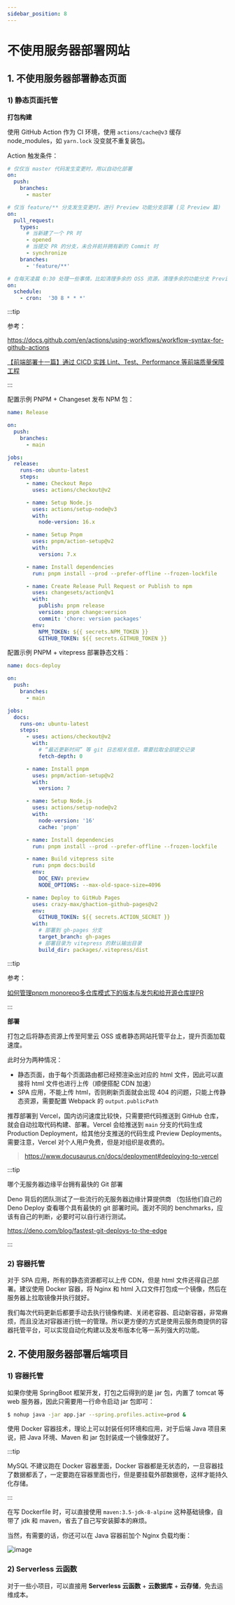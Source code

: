 ```yaml
---
sidebar_position: 8
---
```


# 不使用服务器部署网站

## 1. 不使用服务器部署静态页面

### 1) 静态页面托管

**打包构建**

使用 GitHub Action 作为 CI 环境，使用 `actions/cache@v3` 缓存 node_modules，如 `yarn.lock` 没变就不重复装包。

Action 触发条件：

```yaml
# 仅仅当 master 代码发生变更时，用以自动化部署
on:
  push:
    branches:
      - master

# 仅当 feature/** 分支发生变更时，进行 Preview 功能分支部署 (见 Preview 篇)
on:
  pull_request:
    types:
      # 当新建了一个 PR 时
      - opened
      # 当提交 PR 的分支，未合并前并拥有新的 Commit 时
      - synchronize
    branches:
      - 'feature/**'

# 在每天凌晨 0:30 处理一些事情，比如清理多余的 OSS 资源，清理多余的功能分支 Preview (见 Preview 篇)
on:
  schedule:
    - cron:  '30 8 * * *'
```

:::tip

参考：

https://docs.github.com/en/actions/using-workflows/workflow-syntax-for-github-actions

[【前端部署十一篇】通过 CICD 实践 Lint、Test、Performance 等前端质量保障工程](https://mp.weixin.qq.com/s/D7nXxYUMdMuo1du6fHnT-g)

:::

配置示例 PNPM + Changeset 发布 NPM 包：

```yaml
name: Release

on:
  push:
    branches:
      - main

jobs:
  release:
    runs-on: ubuntu-latest
    steps:
      - name: Checkout Repo
        uses: actions/checkout@v2

      - name: Setup Node.js
        uses: actions/setup-node@v3
        with:
          node-version: 16.x

      - name: Setup Pnpm
        uses: pnpm/action-setup@v2
        with:
          version: 7.x

      - name: Install dependencies
        run: pnpm install --prod --prefer-offline --frozen-lockfile

      - name: Create Release Pull Request or Publish to npm
        uses: changesets/action@v1
        with:
          publish: pnpm release
          version: pnpm change:version
          commit: 'chore: version packages'
        env:
          NPM_TOKEN: ${{ secrets.NPM_TOKEN }}
          GITHUB_TOKEN: ${{ secrets.GITHUB_TOKEN }}
```

配置示例 PNPM + vitepress 部署静态文档：

```yaml
name: docs-deploy

on:
  push:
    branches:
      - main

jobs:
  docs:
    runs-on: ubuntu-latest
    steps:
      - uses: actions/checkout@v2
        with:
          # “最近更新时间” 等 git 日志相关信息，需要拉取全部提交记录
          fetch-depth: 0

      - name: Install pnpm
        uses: pnpm/action-setup@v2
        with:
          version: 7

      - name: Setup Node.js
        uses: actions/setup-node@v2
        with:
          node-version: '16'
          cache: 'pnpm'

      - name: Install dependencies
        run: pnpm install --prod --prefer-offline --frozen-lockfile

      - name: Build vitepress site
        run: pnpm docs:build
        env:
          DOC_ENV: preview
          NODE_OPTIONS: --max-old-space-size=4096

      - name: Deploy to GitHub Pages
        uses: crazy-max/ghaction-github-pages@v2
        env:
          GITHUB_TOKEN: ${{ secrets.ACTION_SECRET }}
        with:
          # 部署到 gh-pages 分支
          target_branch: gh-pages
          # 部署目录为 vitepress 的默认输出目录
          build_dir: packages/.vitepress/dist
```

:::tip

参考：

[如何管理pnpm monorepo多仓库模式下的版本与发包和给开源仓库提PR](https://juejin.cn/post/7168277813223981063)

:::

**部署**

打包之后将静态资源上传至阿里云 OSS 或者静态网站托管平台上，提升页面加载速度。

此时分为两种情况：

- 静态页面，由于每个页面路由都已经预渲染出对应的 html 文件，因此可以直接将 html 文件也进行上传（顺便搭配 CDN 加速）
- SPA 应用，不能上传 html，否则刷新页面就会出现 404 的问题，只能上传静态资源，需要配置 Webpack 的 `output.publicPath`

推荐部署到 Vercel，国内访问速度比较快，只需要把代码推送到 GitHub 仓库，就会自动拉取代码构建、部署。Vercel 会给推送到 `main` 分支的代码生成 Production Deployment，给其他分支推送的代码生成 Preview Deployments。需要注意，Vercel 对个人用户免费，但是对组织是收费的。

> https://www.docusaurus.cn/docs/deployment#deploying-to-vercel

:::tip

哪个无服务器边缘平台拥有最快的 Git 部署

Deno 背后的团队测试了一些流行的无服务器边缘计算提供商 （包括他们自己的 Deno Deploy 查看哪个具有最快的 git 部署时间。面对不同的 benchmarks，应该有自己的判断，必要时可以自行进行测试。

https://deno.com/blog/fastest-git-deploys-to-the-edge

:::

<!-- HTML 页面暂时可以不上传，使用 GitHub Page 托管，这样访问速度可以保证，但是不能解决 GitHub Page 偶尔会挂的问题。还是要将 HTML 页面上传（`Cache-Control:no-cache`），此时整个网站完全托管在阿里云 OSS 上面，需要域名备案。

> OSS 可以解决资源缓存问题，能否解决历史模式路由重定向和后端接口代理 -->

### 2) 容器托管

对于 SPA 应用，所有的静态资源都可以上传 CDN，但是 html 文件还得自己部署。建议使用 Docker 容器，将 Nginx 和 html 入口文件打包成一个镜像，然后在服务器上拉取镜像并执行就好。

我们每次代码更新后都要手动去执行镜像构建、关闭老容器、启动新容器，非常麻烦，而且没法对容器进行统一的管理。所以更方便的方式是使用云服务商提供的容器托管平台，可以实现自动化构建以及发布版本化等一系列强大的功能。

## 2. 不使用服务器部署后端项目

### 1) 容器托管

如果你使用 SpringBoot 框架开发，打包之后得到的是 jar 包，内置了 tomcat 等 web 服务器，因此只需要用一行命令启动 jar 包即可：

```bash
$ nohup java -jar app.jar --spring.profiles.active=prod &
```

使用 Docker 容器技术，理论上可以封装任何环境和应用，对于后端 Java 项目来说，把 Java 环境、Maven 和 jar 包封装成一个镜像就好了。

:::tip

MySQL 不建议跑在 Docker 容器里面，Docker 容器都是无状态的，一旦容器挂了数据都丢了，一定要跑在容器里面也行，但是要挂载外部数据卷，这样才能持久化存储。

:::

在写 Dockerfile 时，可以直接使用 `maven:3.5-jdk-8-alpine` 这种基础镜像，自带了 jdk 和 maven，省去了自己写安装脚本的麻烦。

当然，有需要的话，你还可以在 Java 容器前加个 Nginx 负载均衡：

![image](/img/tomcat_docker.png)

### 2) Serverless 云函数

对于一些小项目，可以直接用 **Serverless 云函数** + **云数据库** + **云存储**，免去运维成本。

